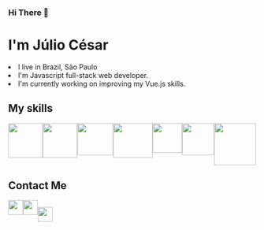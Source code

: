 ### Hi There :wave:

# I'm Júlio César
<li>I live in Brazil, São Paulo</li>
<li>I'm Javascript full-stack web developer.</li>

<li>I'm currently working on improving my Vue.js skills.</li>

## My skills
<div style="display:flex;">
<img width="70" height="70" src="https://cdn.icon-icons.com/icons2/2108/PNG/512/javascript_icon_130900.png"  />
<img width="70" height="70" src="https://brandeps.com/logo-download/C/CSS-3-logo-vector-01.svg"  />
<img width="73" height="65" src="https://camo.githubusercontent.com/bec2c92468d081617cb3145a8f3d8103e268bca400f6169c3a68dc66e05c971e/68747470733a2f2f76352e676574626f6f7473747261702e636f6d2f646f63732f352e302f6173736574732f6272616e642f626f6f7473747261702d6c6f676f2d736861646f772e706e67"  />
    
<img width="80" height="70" src="https://upload.wikimedia.org/wikipedia/commons/thumb/9/96/Sass_Logo_Color.svg/512px-Sass_Logo_Color.svg.png"  />
<img width="60" height="60" src="https://br.vuejs.org/images/logo.png"  />
<img width="65" height="65" src="https://images.tutorialedge.net/images/node.png"  />
<img width="85" height="85" src="https://cdn.iconscout.com/icon/free/png-512/mysql-19-1174939.png"  />

        
</div>


## Contact Me 
<div style="display:flex;">
<a href="https://www.linkedin.com/in/jc-jord/"><img  width="30" height="30" src="https://image.flaticon.com/icons/png/512/174/174857.png"/></a>
<a href="https://api.whatsapp.com/send/?phone=5511941296138&text&app_absent=0"><img  width="30" height="30" src="https://image.flaticon.com/icons/png/512/733/733585.png"/></a>
       
<a href="https://telegram.me/jcjord"><img  width="30" height="30" src="https://image.flaticon.com/icons/png/512/2111/2111646.png"/></a>

    
</div>
